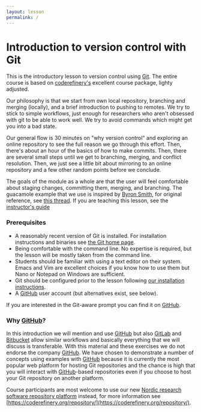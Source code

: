 ```yaml
---
layout: lesson
permalink: /
---
```


# Introduction to version control with Git

This is the introductory lesson to version control using
[Git](https://git-scm.com/). The entire course is based on
[coderefinery's](https://coderefinery.org) excellent course package, lighty
adjusted.

Our philosophy is that we start from own local repository, branching and
merging (locally), and a brief introduction to pushing to remotes.  We
try to stick to simple workflows, just enough for researchers who aren't
obsessed with git to be able to work well.  We try to avoid commands which
might get you into a bad state.

Our general flow is 30 minutes on "why version control" and exploring an
online repository to see the full reason we go through this effort.  Then,
there's about an hour of the basics of how to make commits.  Then, there are
several small steps until we get to branching, merging, and conflict
resolution.  Then, we just see a little bit about mirroring to an online
repository and a few other random points before we conclude.

The goals of the module as a whole are that the user will feel comfortable
about staging changes, committing them, merging, and branching. The guacamole
example that we use is inspired by [Byron Smith](http://blog.byronjsmith.com),
for original reference, see [this
thread](http://lists.software-carpentry.org/pipermail/discuss/2016-May/004529.html).
If you are teaching this lesson, see the [instructor's guide](guide)


### Prerequisites

- A reasonably recent version of Git is installed. For installation
  instructions and binaries see [the Git home page](https://git-scm.com/).
- Being comfortable with the command line. No expertise is required, but the
  lesson will be mostly taken from the command line.
- Students should be familiar with using a text editor on their system. Emacs
  and Vim are excellent choices if you know how to use them but Nano or Notepad
  on Windows are sufficient.
- Git should be configured prior to the lesson following [our installation instructions](https://coderefinery.github.io/installation/).
- A [GitHub](https://github.com) user account (but alternatives exist, see below).

If you are interested in the Git-aware prompt you can find it on
[GitHub](https://github.com/jimeh/git-aware-prompt).


### Why [GitHub](https://github.com)?

In this introduction we will mention and use [GitHub](https://github.com) but also
[GitLab](https://gitlab.com) and [Bitbucket](https://bitbucket.org) allow
similar workflows and basically everything that we will discuss is transferable. With
this material and these exercises we do not endorse the company
[GitHub](https://github.com). We have chosen to demonstrate a number of
concepts using examples with [GitHub](https://github.com) because it is
currently the most popular web platform for hosting Git repositories and the chance is high
that you will interact with [GitHub](https://github.com)-based repositories even if you
choose to host your Git repository on another platform.

Course participants are most welcome to use our new [Nordic research software repository platform](https://source.coderefinery.org) instead,
for more information see [https://coderefinery.org/repository/](https://coderefinery.org/repository/).
